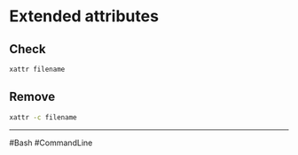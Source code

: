 # Extended attributes

## Check

```bash
xattr filename
```

## Remove

```bash
xattr -c filename
```

---

#Bash #CommandLine